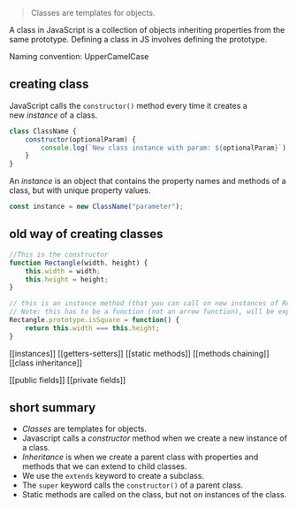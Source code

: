 > Classes are templates for objects.

A class in JavaScript is a collection of objects inheriting properties from the same prototype. Defining a class in JS involves defining the prototype.

Naming convention: UpperCamelCase

## creating class

JavaScript calls the `constructor()` method every time it creates a new _instance_ of a class.

```js
class ClassName {
    constructor(optionalParam) {
        console.log(`New class instance with param: ${optionalParam}`);
    }
}
```

An _instance_ is an object that contains the property names and methods of a class, but with unique property values.

```js
const instance = new ClassName("parameter");
```

## old way of creating classes

```javascript
//This is the constructor
function Rectangle(width, height) {
    this.width = width;
    this.height = height;
}

// this is an instance method (that you can call on new instances of Rectangle)
// Note: this has to be a function (not an arrow function), will be explained later on in Lexical scope
Rectangle.prototype.isSquare = function() {
    return this.width === this.height;
}
```

[[instances]]
[[getters-setters]]
[[static methods]]
[[methods chaining]]
[[class inheritance]]

[[public fields]]
[[private fields]]

## short summary

-   _Classes_ are templates for objects.
-   Javascript calls a _constructor_ method when we create a new instance of a class.
-   _Inheritance_ is when we create a parent class with properties and methods that we can extend to child classes.
-   We use the `extends` keyword to create a subclass.
-   The `super` keyword calls the `constructor()` of a parent class.
-   Static methods are called on the class, but not on instances of the class.
